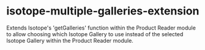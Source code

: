 # isotope-multiple-galleries-extension
Extends Isotope's 'getGalleries' function within the Product Reader module to allow choosing which Isotope Gallery to use instead of the selected Isotope Gallery within the Product Reader module.
